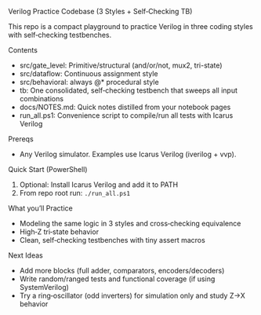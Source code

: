 Verilog Practice Codebase (3 Styles + Self‑Checking TB)

This repo is a compact playground to practice Verilog in three coding styles with self‑checking testbenches.

Contents
- src/gate_level: Primitive/structural (and/or/not, mux2, tri-state)
- src/dataflow: Continuous assignment style
- src/behavioral: always @* procedural style
- tb: One consolidated, self‑checking testbench that sweeps all input combinations
- docs/NOTES.md: Quick notes distilled from your notebook pages
- run_all.ps1: Convenience script to compile/run all tests with Icarus Verilog

Prereqs
- Any Verilog simulator. Examples use Icarus Verilog (iverilog + vvp).

Quick Start (PowerShell)
1) Optional: Install Icarus Verilog and add it to PATH
2) From repo root run:
   `./run_all.ps1`

What you’ll Practice
- Modeling the same logic in 3 styles and cross‑checking equivalence
- High‑Z tri‑state behavior
- Clean, self‑checking testbenches with tiny assert macros

Next Ideas
- Add more blocks (full adder, comparators, encoders/decoders)
- Write random/ranged tests and functional coverage (if using SystemVerilog)
- Try a ring‑oscillator (odd inverters) for simulation only and study Z->X behavior

